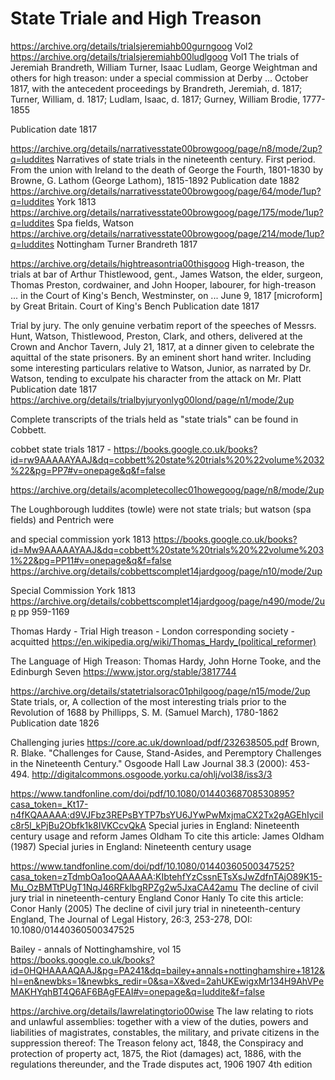 # State Triale and High Treason




https://archive.org/details/trialsjeremiahb00gurngoog
Vol2
https://archive.org/details/trialsjeremiahb00ludlgoog
Vol1
The trials of Jeremiah Brandreth, William Turner, Isaac Ludlam, George Weightman and others for high treason: under a special commission at Derby ... October 1817, with the antecedent proceedings
by Brandreth, Jeremiah, d. 1817; Turner, William, d. 1817; Ludlam, Isaac, d. 1817; Gurney, William Brodie, 1777-1855

Publication date 1817



https://archive.org/details/narrativesstate00browgoog/page/n8/mode/2up?q=luddites
Narratives of state trials in the nineteenth century. First period. From the union with Ireland to the death of George the Fourth, 1801-1830
by Browne, G. Lathom (George Lathom), 1815-1892
Publication date 1882
https://archive.org/details/narrativesstate00browgoog/page/64/mode/1up?q=luddites York 1813
https://archive.org/details/narrativesstate00browgoog/page/175/mode/1up?q=luddites Spa fields, Watson
https://archive.org/details/narrativesstate00browgoog/page/214/mode/1up?q=luddites Nottingham Turner Brandreth 1817

https://archive.org/details/hightreasontria00thisgoog
High-treason, the trials at bar of Arthur Thistlewood, gent., James Watson, the elder, surgeon, Thomas Preston, cordwainer, and John Hooper, labourer, for high-treason ... in the Court of King's Bench, Westminster, on ... June 9, 1817 [microform]
by Great Britain. Court of King's Bench
Publication date 1817

Trial by jury. The only genuine verbatim report of the speeches of Messrs. Hunt, Watson, Thistlewood, Preston, Clark, and others, delivered at the Crown and Anchor Tavern, July 21, 1817, at a dinner given to celebrate the aquittal of the state prisoners. By an eminent short hand writer. Including some interesting particulars relative to Watson, Junior, as narrated by Dr. Watson, tending to exculpate his character from the attack on Mr. Platt
Publication date 1817
https://archive.org/details/trialbyjuryonlyg00lond/page/n1/mode/2up



Complete transcripts of the trials held as "state trials" can be found in Cobbett.

cobbet state trials 1817 - 
https://books.google.co.uk/books?id=rw9AAAAAYAAJ&dq=cobbett%20state%20trials%20%22volume%2032%22&pg=PP7#v=onepage&q&f=false

https://archive.org/details/acompletecollec01howegoog/page/n8/mode/2up

The Loughborough luddites (towle) were not state trials; but watson (spa fields) and Pentrich were

and special commission york 1813
https://books.google.co.uk/books?id=Mw9AAAAAYAAJ&dq=cobbett%20state%20trials%20%22volume%2031%22&pg=PP11#v=onepage&q&f=false
https://archive.org/details/cobbettscomplet14jardgoog/page/n10/mode/2up

Special Commission York 1813 https://archive.org/details/cobbettscomplet14jardgoog/page/n490/mode/2up pp 959-1169

Thomas Hardy - Trial High treason - London corresponding society - acquitted https://en.wikipedia.org/wiki/Thomas_Hardy_(political_reformer)

The Language of High Treason: Thomas Hardy, John Horne Tooke, and the Edinburgh Seven
https://www.jstor.org/stable/3817744


https://archive.org/details/statetrialsorac01philgoog/page/n15/mode/2up
State trials, or, A collection of the most interesting trials prior to the Revolution of 1688
by Phillipps, S. M. (Samuel March), 1780-1862
Publication date 1826


Challenging juries
https://core.ac.uk/download/pdf/232638505.pdf
Brown, R. Blake. "Challenges for Cause, Stand-Asides, and Peremptory Challenges in the Nineteenth Century." Osgoode Hall Law
Journal 38.3 (2000): 453-494.
http://digitalcommons.osgoode.yorku.ca/ohlj/vol38/iss3/3

https://www.tandfonline.com/doi/pdf/10.1080/01440368708530895?casa_token=_Kt17-n4fKQAAAAA:d9VJFbz3REPsBYTP7bsYU6JYwPwMxjmaCX2Tx2gAGEhIyciIc8r5l_kPjBu2Obfk1k8IVKCcvQkA
Special juries in England: Nineteenth century usage and reform
James Oldham
To cite this article: James Oldham (1987) Special juries in England: Nineteenth century usage

https://www.tandfonline.com/doi/pdf/10.1080/01440360500347525?casa_token=zTdmbOa1ooQAAAAA:KIbtehfYzCssnETsXsJwZdfnTAjO89K15-Mu_OzBMTtPUgT1NqJ46RFklbgRPZg2w5JxaCA42amu
The decline of civil jury trial in nineteenth-century
England
Conor Hanly
To cite this article: Conor Hanly (2005) The decline of civil jury trial in nineteenth-century England,
The Journal of Legal History, 26:3, 253-278, DOI: 10.1080/01440360500347525

Bailey - annals of Nottinghamshire, vol 15
https://books.google.co.uk/books?id=0HQHAAAAQAAJ&pg=PA241&dq=bailey+annals+nottinghamshire+1812&hl=en&newbks=1&newbks_redir=0&sa=X&ved=2ahUKEwigxMr134H9AhVPeMAKHYqhBT4Q6AF6BAgFEAI#v=onepage&q=luddite&f=false



https://archive.org/details/lawrelatingtorio00wise
The law relating to riots and unlawful assemblies: together with a view of the duties, powers and liabilities of magistrates, constables, the military, and private citizens in the suppression thereof: The Treason felony act, 1848, the Conspiracy and protection of property act, 1875, the Riot (damages) act, 1886, with the regulations thereunder, and the Trade disputes act, 1906
1907 4th edition
